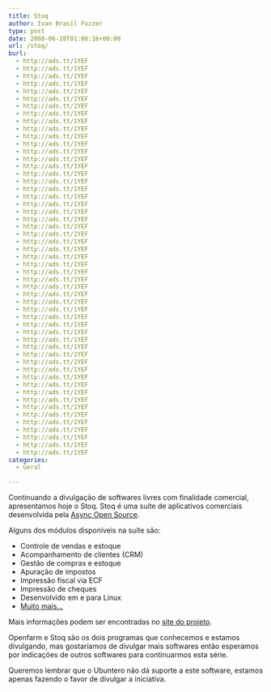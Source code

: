 ```yaml
---
title: Stoq
author: Ivan Brasil Fuzzer
type: post
date: 2008-06-28T01:00:16+00:00
url: /stoq/
burl:
  - http://ads.tt/1YEF
  - http://ads.tt/1YEF
  - http://ads.tt/1YEF
  - http://ads.tt/1YEF
  - http://ads.tt/1YEF
  - http://ads.tt/1YEF
  - http://ads.tt/1YEF
  - http://ads.tt/1YEF
  - http://ads.tt/1YEF
  - http://ads.tt/1YEF
  - http://ads.tt/1YEF
  - http://ads.tt/1YEF
  - http://ads.tt/1YEF
  - http://ads.tt/1YEF
  - http://ads.tt/1YEF
  - http://ads.tt/1YEF
  - http://ads.tt/1YEF
  - http://ads.tt/1YEF
  - http://ads.tt/1YEF
  - http://ads.tt/1YEF
  - http://ads.tt/1YEF
  - http://ads.tt/1YEF
  - http://ads.tt/1YEF
  - http://ads.tt/1YEF
  - http://ads.tt/1YEF
  - http://ads.tt/1YEF
  - http://ads.tt/1YEF
  - http://ads.tt/1YEF
  - http://ads.tt/1YEF
  - http://ads.tt/1YEF
  - http://ads.tt/1YEF
  - http://ads.tt/1YEF
  - http://ads.tt/1YEF
  - http://ads.tt/1YEF
  - http://ads.tt/1YEF
  - http://ads.tt/1YEF
  - http://ads.tt/1YEF
  - http://ads.tt/1YEF
  - http://ads.tt/1YEF
  - http://ads.tt/1YEF
  - http://ads.tt/1YEF
  - http://ads.tt/1YEF
  - http://ads.tt/1YEF
  - http://ads.tt/1YEF
  - http://ads.tt/1YEF
  - http://ads.tt/1YEF
  - http://ads.tt/1YEF
  - http://ads.tt/1YEF
  - http://ads.tt/1YEF
  - http://ads.tt/1YEF
  - http://ads.tt/1YEF
  - http://ads.tt/1YEF
  - http://ads.tt/1YEF
categories:
  - Geral

---
```

Continuando a divulgação de softwares livres com finalidade comercial, apresentamos hoje o Stoq. Stoq é uma suíte de aplicativos comerciais desenvolvida pela [Async Open Source][1].

Alguns dos módulos disponíveis na suíte são:

  * Controle de vendas e estoque
  * Acompanhamento de clientes (CRM)
  * Gestão de compras e estoque
  * Apuração de impostos
  * Impressão fiscal via ECF
  * Impressão de cheques
  * Desenvolvido em e para Linux
  * [Muito mais&#8230;][2]

Mais informações podem ser encontradas no [site do projeto][3].

Openfarm e Stoq são os dois programas que conhecemos e estamos divulgando, mas gostaríamos de divulgar mais softwares então esperamos por indicações de outros softwares para continuarmos esta série.

Queremos lembrar que o Ubuntero não dá suporte a este software, estamos apenas fazendo o favor de divulgar a iniciativa.

 [1]: http://www.async.com.br/
 [2]: http://www.stoq.com.br/index.php?option=com_content&task=view&id=14&Itemid=27
 [3]: http://www.stoq.com.br/